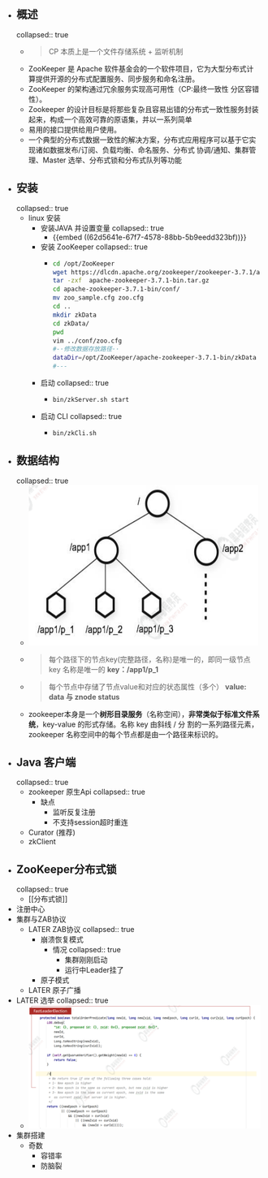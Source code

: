 - ## 概述
  collapsed:: true
	- > CP 本质上是一个文件存储系统 + 监听机制
	- ZooKeeper 是 Apache 软件基金会的一个软件项目，它为大型分布式计算提供开源的分布式配置服务、同步服务和命名注册。
	- ZooKeeper 的架构通过冗余服务实现高可用性（CP:最终一致性 分区容错性）。
	- Zookeeper 的设计目标是将那些复杂且容易出错的分布式一致性服务封装起来，构成一个高效可靠的原语集，并以一系列简单
	- 易用的接口提供给用户使用。
	- 一个典型的分布式数据一致性的解决方案，分布式应用程序可以基于它实现诸如数据发布/订阅、负载均衡、命名服务、分布式
	  协调/通知、集群管理、Master 选举、分布式锁和分布式队列等功能
- ## 安装
  collapsed:: true
	- linux 安装
		- 安装JAVA 并设置变量
		  collapsed:: true
			- {{embed ((62d5641e-67f7-4578-88bb-5b9eedd323bf))}}
		- 安装 ZooKeeper
		  collapsed:: true
			- ```sh
			  cd /opt/ZooKeeper
			  wget https://dlcdn.apache.org/zookeeper/zookeeper-3.7.1/apache-zookeeper-3.7.1-bin.tar.gz
			  tar -zxf  apache-zookeeper-3.7.1-bin.tar.gz 
			  cd apache-zookeeper-3.7.1-bin/conf/
			  mv zoo_sample.cfg zoo.cfg
			  cd ..
			  mkdir zkData
			  cd zkData/
			  pwd
			  vim ../conf/zoo.cfg
			  #-·修改数据存放路径··
			  dataDir=/opt/ZooKeeper/apache-zookeeper-3.7.1-bin/zkData
			  #---
			  ```
		- 启动
		  collapsed:: true
			- ```sh
			  bin/zkServer.sh start
			  ```
		- 启动 CLI
		  collapsed:: true
			- ```sh
			  bin/zkCli.sh
			  ```
- ## 数据结构
  collapsed:: true
	- ![image.png](../assets/image_1658149756139_0.png)
	- >  每个路径下的节点key(完整路径，名称)是唯一的，即同一级节点 key 名称是唯一的   **key：/app1/p_1**
	- >  每个节点中存储了节点value和对应的状态属性（多个） **value: data 与 znode status**
	- zookeeper本身是一个**树形目录服务**（名称空间），**非常类似于标准文件系统**，key-value 的形式存储。名称 key 由斜线 / 分
	  割的一系列路径元素，zookeeper 名称空间中的每个节点都是由一个路径来标识的。
- ## Java 客户端
  collapsed:: true
	- zookeeper 原生Api
	  collapsed:: true
		- 缺点
			- 监听反复注册
			- 不支持session超时重连
	- Curator (推荐)
	- zkClient
- ## ZooKeeper分布式锁
  collapsed:: true
	- [[分布式锁]]
- 注册中心
- 集群与ZAB协议
	- LATER ZAB协议
	  collapsed:: true
		- 崩溃恢复模式
			- 情况
			  collapsed:: true
				- 集群刚刚启动
				- 运行中Leader挂了
		- 原子模式
	- LATER 原子广播
- LATER 选举
  collapsed:: true
	- ![image.png](../assets/image_1658160014157_0.png)
- 集群搭建
	- 奇数
		- 容错率
		- 防脑裂